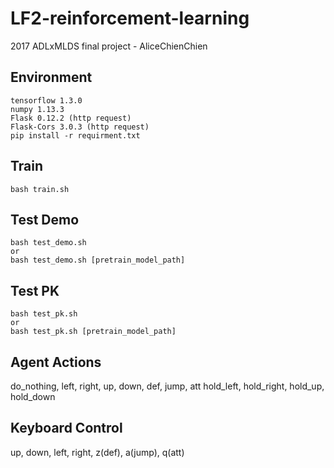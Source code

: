 # LF2-reinforcement-learning
2017 ADLxMLDS final project - AliceChienChien

## Environment
```
tensorflow 1.3.0
numpy 1.13.3
Flask 0.12.2 (http request)
Flask-Cors 3.0.3 (http request)
pip install -r requirment.txt
```

## Train
```
bash train.sh
```

## Test Demo
```
bash test_demo.sh
or
bash test_demo.sh [pretrain_model_path]
```

## Test PK
```
bash test_pk.sh
or
bash test_pk.sh [pretrain_model_path]
```

## Agent Actions
do_nothing, left, right, up, down, def, jump, att
hold_left, hold_right, hold_up, hold_down

## Keyboard Control
up, down, left, right, z(def), a(jump), q(att)